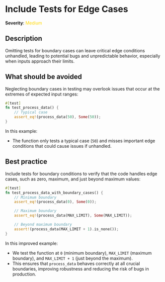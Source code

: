 # Include Tests for Edge Cases

**Severity**: <span style="color:gold;">Medium</span>

## Description

Omitting tests for boundary cases can leave critical edge conditions unhandled, leading to potential bugs and
unpredictable behavior, especially when inputs approach their limits.

## What should be avoided

Neglecting boundary cases in testing may overlook issues that occur at the extremes of expected input ranges:

```rust
#[test]
fn test_process_data() {
    // Typical case
    assert_eq!(process_data(50), Some(50));
}
```

In this example:

- The function only tests a typical case (`50`) and misses important edge conditions that could cause issues if
  unhandled.

## Best practice

Include tests for boundary conditions to verify that the code handles edge cases, such as zero, maximum, and just beyond maximum values:

```rust
#[test]
fn test_process_data_with_boundary_cases() {
    // Minimum boundary
    assert_eq!(process_data(0), Some(0));

    // Maximum boundary
    assert_eq!(process_data(MAX_LIMIT), Some(MAX_LIMIT));

    // Beyond maximum boundary
    assert!(process_data(MAX_LIMIT + 1).is_none());
}
```

In this improved example:

- We test the function at `0` (minimum boundary), `MAX_LIMIT` (maximum boundary), and `MAX_LIMIT + 1` (just beyond the maximum).
- This ensures that `process_data` behaves correctly at all crucial boundaries, improving robustness and reducing the risk of bugs in production.
